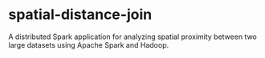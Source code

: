 # spatial-distance-join
A distributed Spark application for analyzing spatial proximity between two large datasets using Apache Spark and Hadoop.
